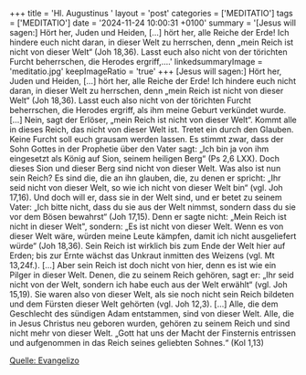+++
title = 'Hl. Augustinus  '
layout = 'post'
categories = ['MEDITATIO']
tags = ['MEDITATIO']
date = '2024-11-24 10:00:31 +0100'
summary = '[Jesus will sagen:] Hört her, Juden und Heiden, […] hört her, alle Reiche der Erde! Ich hindere euch nicht daran, in dieser Welt zu herrschen, denn „mein Reich ist nicht von dieser Welt“ (Joh 18,36). Lasst euch also nicht von der törichten Furcht beherrschen, die Herodes ergriff,....'
linkedsummaryImage = 'meditatio.jpg'
keepImageRatio = 'true'
+++
[Jesus will sagen:] Hört her, Juden und Heiden, […] hört her, alle Reiche der Erde! Ich hindere euch nicht daran, in dieser Welt zu herrschen, denn „mein Reich ist nicht von dieser Welt“ (Joh 18,36). Lasst euch also nicht von der törichten Furcht beherrschen, die Herodes ergriff, als ihm meine Geburt verkündet wurde.<!--more--> […] Nein, sagt der Erlöser, „mein Reich ist nicht von dieser Welt“. Kommt alle in dieses Reich, das nicht von dieser Welt ist. Tretet ein durch den Glauben. Keine Furcht soll euch grausam werden lassen. Es stimmt zwar, dass der Sohn Gottes in der Prophetie über den Vater sagt: „Ich bin ja von ihm eingesetzt als König auf  Sion, seinem heiligen Berg“ (Ps 2,6 LXX). Doch dieses Sion und dieser Berg sind nicht von dieser Welt.
Was also ist nun sein Reich? Es sind die, die an ihn glauben, die, zu denen er spricht: „Ihr seid nicht von dieser Welt, so wie ich nicht von dieser Welt bin“ (vgl. Joh 17,16). Und doch will er, dass sie in der Welt sind, und er betet zu seinem Vater: „Ich bitte nicht, dass du sie aus der Welt nimmst, sondern dass du sie vor dem Bösen bewahrst“ (Joh 17,15). Denn er sagte nicht: „Mein Reich ist nicht in dieser Welt", sondern: „Es ist nicht von dieser Welt. Wenn es von dieser Welt wäre, würden meine Leute kämpfen, damit ich nicht ausgeliefert würde“ (Joh 18,36).
Sein Reich ist wirklich bis zum Ende der Welt hier auf Erden; bis zur Ernte wächst das Unkraut inmitten des Weizens (vgl. Mt 13,24f.). […] Aber sein Reich ist doch nicht von hier, denn es ist wie ein Pilger in dieser Welt. Denen, die zu seinem Reich gehören, sagt er: „Ihr seid nicht von der Welt, sondern ich habe euch aus der Welt erwählt“ (vgl. Joh 15,19). Sie waren also von dieser Welt, als sie noch nicht sein Reich bildeten und dem Fürsten dieser Welt gehörten (vgl. Joh 12,3). […] Alle, die dem Geschlecht des sündigen Adam entstammen, sind von dieser Welt. Alle, die in Jesus Christus neu geboren wurden, gehören zu seinem Reich und sind nicht mehr von dieser Welt. „Gott hat uns der Macht der Finsternis entrissen und aufgenommen in das Reich seines geliebten Sohnes.“ (Kol 1,13)




[Quelle: Evangelizo](https://evangeliumtagfuertag.org/DE/gospel)
